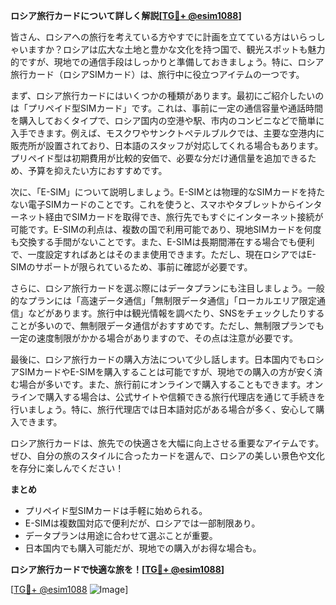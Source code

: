 **ロシア旅行カードについて詳しく解説[[TG💪+ @esim1088](https://t.me/s/esim1088)]**

皆さん、ロシアへの旅行を考えている方やすでに計画を立てている方はいらっしゃいますか？ロシアは広大な土地と豊かな文化を持つ国で、観光スポットも魅力的ですが、現地での通信手段はしっかりと準備しておきましょう。特に、ロシア旅行カード（ロシアSIMカード）は、旅行中に役立つアイテムの一つです。

まず、ロシア旅行カードにはいくつかの種類があります。最初にご紹介したいのは「プリペイド型SIMカード」です。これは、事前に一定の通信容量や通話時間を購入しておくタイプで、ロシア国内の空港や駅、市内のコンビニなどで簡単に入手できます。例えば、モスクワやサンクトペテルブルクでは、主要な空港内に販売所が設置されており、日本語のスタッフが対応してくれる場合もあります。プリペイド型は初期費用が比較的安価で、必要な分だけ通信量を追加できるため、予算を抑えたい方におすすめです。

次に、「E-SIM」について説明しましょう。E-SIMとは物理的なSIMカードを持たない電子SIMカードのことです。これを使うと、スマホやタブレットからインターネット経由でSIMカードを取得でき、旅行先でもすぐにインターネット接続が可能です。E-SIMの利点は、複数の国で利用可能であり、現地SIMカードを何度も交換する手間がないことです。また、E-SIMは長期間滞在する場合でも便利で、一度設定すればあとはそのまま使用できます。ただし、現在ロシアではE-SIMのサポートが限られているため、事前に確認が必要です。

さらに、ロシア旅行カードを選ぶ際にはデータプランにも注目しましょう。一般的なプランには「高速データ通信」「無制限データ通信」「ローカルエリア限定通信」などがあります。旅行中は観光情報を調べたり、SNSをチェックしたりすることが多いので、無制限データ通信がおすすめです。ただし、無制限プランでも一定の速度制限がかかる場合がありますので、その点は注意が必要です。

最後に、ロシア旅行カードの購入方法について少し話します。日本国内でもロシアSIMカードやE-SIMを購入することは可能ですが、現地での購入の方が安く済む場合が多いです。また、旅行前にオンラインで購入することもできます。オンラインで購入する場合は、公式サイトや信頼できる旅行代理店を通じて手続きを行いましょう。特に、旅行代理店では日本語対応がある場合が多く、安心して購入できます。

ロシア旅行カードは、旅先での快適さを大幅に向上させる重要なアイテムです。ぜひ、自分の旅のスタイルに合ったカードを選んで、ロシアの美しい景色や文化を存分に楽しんでください！

**まとめ**
- プリペイド型SIMカードは手軽に始められる。
- E-SIMは複数国対応で便利だが、ロシアでは一部制限あり。
- データプランは用途に合わせて選ぶことが重要。
- 日本国内でも購入可能だが、現地での購入がお得な場合も。

**ロシア旅行カードで快適な旅を！[[TG💪+ @esim1088](https://t.me/s/esim1088)]**

[[TG💪+ @esim1088](https://t.me/s/esim1088) ![Image](https://i.postimg.cc/Y0z9fWf4/image.png)]